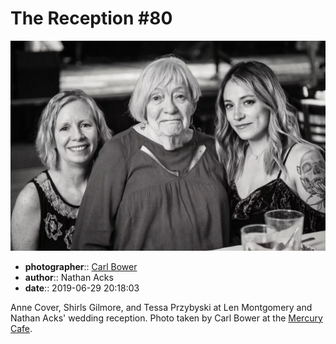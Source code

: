 # The Reception \#80

![Anne Cover, Shirls Gilmore, and Tessa Przybyski](assets/2019-06-29-set-3-the-reception-80.webp)

* **photographer**:: [Carl Bower](https://carlbowerphotos.com)
* **author**:: Nathan Acks
* **date**:: 2019-06-29 20:18:03

Anne Cover, Shirls Gilmore, and Tessa Przybyski at Len Montgomery and Nathan Acks' wedding reception. Photo taken by Carl Bower at the [Mercury Cafe](http://mercurycafe.com).
